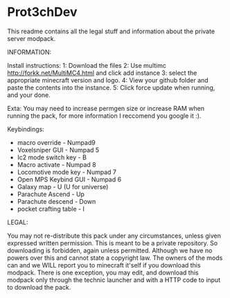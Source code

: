 Prot3chDev
==========

This readme contains all the legal stuff and information about the private server modpack.

INFORMATION:


Install instructions:
1: Download the files
2: Use multimc http://forkk.net/MultiMC4.html and click add instance
3: select the appropriate minecraft version and logo.
4: View your github folder and paste the contents into the instance.
5: Click force update when running, and your done.

Exta: You may need to increase permgen size or increase RAM when running the pack, for more
information I reccomend you google it :).


Keybindings:
- macro override - Numpad9
- Voxelsniper GUI - Numpad 5
- Ic2 mode switch key - B
- Macro activate - Numpad 8
- Locomotive mode key - Numpad 7
- Open MPS Keybind GUI - Numpad 6
- Galaxy map - U (U for universe)
- Parachute Ascend - Up
- Parachute descend - Down
- pocket crafting table - I


LEGAL:

You may not re-distribute this pack under any circumstances, unless given expressed written permission.
This is meant to be a private repository. So downloading is forbidden, again unless permitted. Although
we have no powers over this and cannot state a copyright law. The owners of the mods can and we WILL report
you to minecraft it'self if you download this modpack.
There is one exception, you may edit, and download this modpack only through the technic launcher and with
a HTTP code to input to download the pack.






